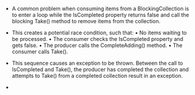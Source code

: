 

- A common problem when consuming items from a BlockingCollection is to enter a loop while the IsCompleted property returns false and call the blocking Take() method to remove items from the collection. 
- This creates a potential race condition, such that:
• No items waiting to be processed.
• The consumer checks the IsCompleted property and gets false.
• The producer calls the CompleteAdding() method.
• The consumer calls Take().

- This sequence causes an exception to be thrown. Between the call to IsCompleted and Take(), the producer has completed the collection and attempts to Take() from a completed collection result in an exception.

- 